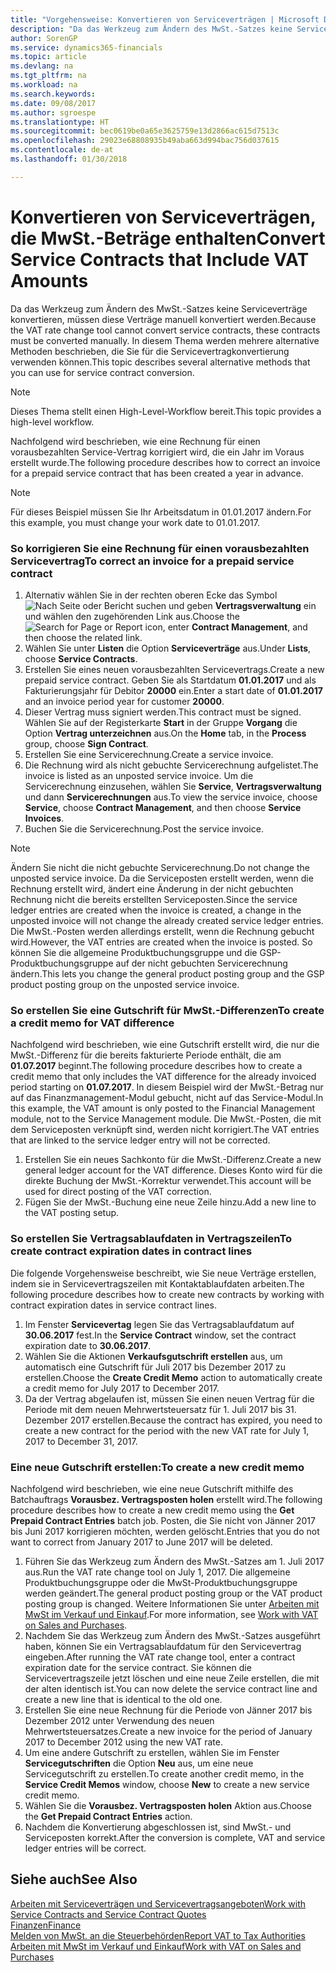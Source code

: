 ```yaml
---
title: "Vorgehensweise: Konvertieren von Serviceverträgen | Microsoft Docs"
description: "Da das Werkzeug zum Ändern des MwSt.-Satzes keine Serviceverträge konvertieren, müssen diese Verträge manuell konvertiert werden. In diesem Thema werden mehrere alternative Methoden beschrieben, die Sie für die Servicevertragkonvertierung verwenden können."
author: SorenGP
ms.service: dynamics365-financials
ms.topic: article
ms.devlang: na
ms.tgt_pltfrm: na
ms.workload: na
ms.search.keywords: 
ms.date: 09/08/2017
ms.author: sgroespe
ms.translationtype: HT
ms.sourcegitcommit: bec0619be0a65e3625759e13d2866ac615d7513c
ms.openlocfilehash: 29023e68808935b49aba663d994bac756d037615
ms.contentlocale: de-at
ms.lasthandoff: 01/30/2018

---
```

# <a name="convert-service-contracts-that-include-vat-amounts"></a><span data-ttu-id="ab26d-104">Konvertieren von Serviceverträgen, die MwSt.-Beträge enthalten</span><span class="sxs-lookup"><span data-stu-id="ab26d-104">Convert Service Contracts that Include VAT Amounts</span></span>
<span data-ttu-id="ab26d-105">Da das Werkzeug zum Ändern des MwSt.-Satzes keine Serviceverträge konvertieren, müssen diese Verträge manuell konvertiert werden.</span><span class="sxs-lookup"><span data-stu-id="ab26d-105">Because the VAT rate change tool cannot convert service contracts, these contracts must be converted manually.</span></span> <span data-ttu-id="ab26d-106">In diesem Thema werden mehrere alternative Methoden beschrieben, die Sie für die Servicevertragkonvertierung verwenden können.</span><span class="sxs-lookup"><span data-stu-id="ab26d-106">This topic describes several alternative methods that you can use for service contract conversion.</span></span>  

> [!NOTE]  
>  <span data-ttu-id="ab26d-107">Dieses Thema stellt einen High-Level-Workflow bereit.</span><span class="sxs-lookup"><span data-stu-id="ab26d-107">This topic provides a high-level workflow.</span></span>  

 <span data-ttu-id="ab26d-108">Nachfolgend wird beschrieben, wie eine Rechnung für einen vorausbezahlten Service-Vertrag korrigiert wird, die ein Jahr im Voraus erstellt wurde.</span><span class="sxs-lookup"><span data-stu-id="ab26d-108">The following procedure describes how to correct an invoice for a prepaid service contract that has been created a year in advance.</span></span>  

> [!NOTE]  
>  <span data-ttu-id="ab26d-109">Für dieses Beispiel müssen Sie Ihr Arbeitsdatum in 01.01.2017 ändern.</span><span class="sxs-lookup"><span data-stu-id="ab26d-109">For this example, you must change your work date to 01.01.2017.</span></span>  

### <a name="to-correct-an-invoice-for-a-prepaid-service-contract"></a><span data-ttu-id="ab26d-110">So korrigieren Sie eine Rechnung für einen vorausbezahlten Servicevertrag</span><span class="sxs-lookup"><span data-stu-id="ab26d-110">To correct an invoice for a prepaid service contract</span></span>  
1. <span data-ttu-id="ab26d-111">Alternativ wählen Sie in der rechten oberen Ecke das Symbol ![Nach Seite oder Bericht suchen](media/ui-search/search_small.png "Nach Seite oder Bericht suchen") und geben **Vertragsverwaltung** ein und wählen den zugehörenden Link aus.</span><span class="sxs-lookup"><span data-stu-id="ab26d-111">Choose the ![Search for Page or Report](media/ui-search/search_small.png "Search for Page or Report icon") icon, enter **Contract Management**, and then choose the related link.</span></span>  
2. <span data-ttu-id="ab26d-112">Wählen Sie unter **Listen** die Option **Serviceverträge** aus.</span><span class="sxs-lookup"><span data-stu-id="ab26d-112">Under **Lists**, choose **Service Contracts**.</span></span>  
3. <span data-ttu-id="ab26d-113">Erstellen Sie eines neuen vorausbezahlten Servicevertrags.</span><span class="sxs-lookup"><span data-stu-id="ab26d-113">Create a new prepaid service contract.</span></span> <span data-ttu-id="ab26d-114">Geben Sie als Startdatum **01.01.2017** und als Fakturierungsjahr für Debitor **20000** ein.</span><span class="sxs-lookup"><span data-stu-id="ab26d-114">Enter a start date of **01.01.2017** and an invoice period year for customer **20000**.</span></span>  
4. <span data-ttu-id="ab26d-115">Dieser Vertrag muss signiert werden.</span><span class="sxs-lookup"><span data-stu-id="ab26d-115">This contract must be signed.</span></span> <span data-ttu-id="ab26d-116">Wählen Sie auf der Registerkarte **Start** in der Gruppe **Vorgang** die Option **Vertrag unterzeichnen** aus.</span><span class="sxs-lookup"><span data-stu-id="ab26d-116">On the **Home** tab, in the **Process** group, choose **Sign Contract**.</span></span>  
5. <span data-ttu-id="ab26d-117">Erstellen Sie eine Servicerechnung.</span><span class="sxs-lookup"><span data-stu-id="ab26d-117">Create a service invoice.</span></span>
6. <span data-ttu-id="ab26d-118">Die Rechnung wird als nicht gebuchte Servicerechnung aufgelistet.</span><span class="sxs-lookup"><span data-stu-id="ab26d-118">The invoice is listed as an unposted service invoice.</span></span> <span data-ttu-id="ab26d-119">Um die Servicerechnung einzusehen, wählen Sie **Service**, **Vertragsverwaltung** und dann **Servicerechnungen** aus.</span><span class="sxs-lookup"><span data-stu-id="ab26d-119">To view the service invoice, choose **Service**, choose **Contract Management**, and then choose **Service Invoices**.</span></span>  
7. <span data-ttu-id="ab26d-120">Buchen Sie die Servicerechnung.</span><span class="sxs-lookup"><span data-stu-id="ab26d-120">Post the service invoice.</span></span>  

> [!NOTE]  
>  <span data-ttu-id="ab26d-121">Ändern Sie nicht die nicht gebuchte Servicerechnung.</span><span class="sxs-lookup"><span data-stu-id="ab26d-121">Do not change the unposted service invoice.</span></span> <span data-ttu-id="ab26d-122">Da die Serviceposten erstellt werden, wenn die Rechnung erstellt wird, ändert eine Änderung in der nicht gebuchten Rechnung nicht die bereits erstellten Serviceposten.</span><span class="sxs-lookup"><span data-stu-id="ab26d-122">Since the service ledger entries are created when the invoice is created, a change in the unposted invoice will not change the already created service ledger entries.</span></span> <span data-ttu-id="ab26d-123">Die MwSt.-Posten werden allerdings erstellt, wenn die Rechnung gebucht wird.</span><span class="sxs-lookup"><span data-stu-id="ab26d-123">However, the VAT entries are created when the invoice is posted.</span></span> <span data-ttu-id="ab26d-124">So können Sie die allgemeine Produktbuchungsgruppe und die GSP-Produktbuchungsgruppe auf der nicht gebuchten Servicerechnung ändern.</span><span class="sxs-lookup"><span data-stu-id="ab26d-124">This lets you change the general product posting group and the GSP product posting group on the unposted service invoice.</span></span>  

### <a name="to-create-a-credit-memo-for-vat-difference"></a><span data-ttu-id="ab26d-125">So erstellen Sie eine Gutschrift für MwSt.-Differenzen</span><span class="sxs-lookup"><span data-stu-id="ab26d-125">To create a credit memo for VAT difference</span></span>  
<span data-ttu-id="ab26d-126">Nachfolgend wird beschrieben, wie eine Gutschrift erstellt wird, die nur die MwSt.-Differenz für die bereits fakturierte Periode enthält, die am **01.07.2017** beginnt.</span><span class="sxs-lookup"><span data-stu-id="ab26d-126">The following procedure describes how to create a credit memo that only includes the VAT difference for the already invoiced period starting on **01.07.2017**.</span></span> <span data-ttu-id="ab26d-127">In diesem Beispiel wird der MwSt.-Betrag nur auf das Finanzmanagement-Modul gebucht, nicht auf das Service-Modul.</span><span class="sxs-lookup"><span data-stu-id="ab26d-127">In this example, the VAT amount is only posted to the Financial Management module, not to the Service Management module.</span></span> <span data-ttu-id="ab26d-128">Die MwSt.-Posten, die mit dem Serviceposten verknüpft sind, werden nicht korrigiert.</span><span class="sxs-lookup"><span data-stu-id="ab26d-128">The VAT entries that are linked to the service ledger entry will not be corrected.</span></span>  

1. <span data-ttu-id="ab26d-129">Erstellen Sie ein neues Sachkonto für die MwSt.-Differenz.</span><span class="sxs-lookup"><span data-stu-id="ab26d-129">Create a new general ledger account for the VAT difference.</span></span> <span data-ttu-id="ab26d-130">Dieses Konto wird für die direkte Buchung der MwSt.-Korrektur verwendet.</span><span class="sxs-lookup"><span data-stu-id="ab26d-130">This account will be used for direct posting of the VAT correction.</span></span>  
2. <span data-ttu-id="ab26d-131">Fügen Sie der MwSt.-Buchung eine neue Zeile hinzu.</span><span class="sxs-lookup"><span data-stu-id="ab26d-131">Add a new line to the VAT posting setup.</span></span>  

### <a name="to-create-contract-expiration-dates-in-contract-lines"></a><span data-ttu-id="ab26d-132">So erstellen Sie Vertragsablaufdaten in Vertragszeilen</span><span class="sxs-lookup"><span data-stu-id="ab26d-132">To create contract expiration dates in contract lines</span></span>  
<span data-ttu-id="ab26d-133">Die folgende Vorgehensweise beschreibt, wie Sie neue Verträge erstellen, indem sie in Servicevertragszeilen mit Kontaktablaufdaten arbeiten.</span><span class="sxs-lookup"><span data-stu-id="ab26d-133">The following procedure describes how to create new contracts by working with contract expiration dates in service contract lines.</span></span>  

1. <span data-ttu-id="ab26d-134">Im Fenster **Servicevertag** legen Sie das Vertragsablaufdatum auf **30.06.2017** fest.</span><span class="sxs-lookup"><span data-stu-id="ab26d-134">In the **Service Contract** window, set the contract expiration date to **30.06.2017**.</span></span>  
2. <span data-ttu-id="ab26d-135">Wählen Sie die Aktionen **Verkaufsgutschrift erstellen** aus, um automatisch eine Gutschrift für Juli 2017 bis Dezember 2017 zu erstellen.</span><span class="sxs-lookup"><span data-stu-id="ab26d-135">Choose the **Create Credit Memo** action to automatically create a credit memo for July 2017 to December 2017.</span></span>  
3. <span data-ttu-id="ab26d-136">Da der Vertrag abgelaufen ist, müssen Sie einen neuen Vertrag für die Periode mit dem neuen Mehrwertsteuersatz für 1. Juli 2017 bis 31. Dezember 2017 erstellen.</span><span class="sxs-lookup"><span data-stu-id="ab26d-136">Because the contract has expired, you need to create a new contract for the period with the new VAT rate for July 1, 2017 to December 31, 2017.</span></span>  

### <a name="to-create-a-new-credit-memo"></a><span data-ttu-id="ab26d-137">Eine neue Gutschrift erstellen:</span><span class="sxs-lookup"><span data-stu-id="ab26d-137">To create a new credit memo</span></span>  
<span data-ttu-id="ab26d-138">Nachfolgend wird beschrieben, wie eine neue Gutschrift mithilfe des Batchauftrags **Vorausbez. Vertragsposten holen** erstellt wird.</span><span class="sxs-lookup"><span data-stu-id="ab26d-138">The following procedure describes how to create a new credit memo using the **Get Prepaid Contract Entries** batch job.</span></span> <span data-ttu-id="ab26d-139">Posten, die Sie nicht von Jänner 2017 bis Juni 2017 korrigieren möchten, werden gelöscht.</span><span class="sxs-lookup"><span data-stu-id="ab26d-139">Entries that you do not want to correct from January 2017 to June 2017 will be deleted.</span></span>  

1. <span data-ttu-id="ab26d-140">Führen Sie das Werkzeug zum Ändern des MwSt.-Satzes am 1. Juli 2017 aus.</span><span class="sxs-lookup"><span data-stu-id="ab26d-140">Run the VAT rate change tool on July 1, 2017.</span></span> <span data-ttu-id="ab26d-141">Die allgemeine Produktbuchungsgruppe oder die MwSt-Produktbuchungsgruppe werden geändert.</span><span class="sxs-lookup"><span data-stu-id="ab26d-141">The general product posting group or the VAT product posting group is changed.</span></span> <span data-ttu-id="ab26d-142">Weitere Informationen Sie unter [Arbeiten mit MwSt im Verkauf und Einkauf](finance-work-with-vat.md).</span><span class="sxs-lookup"><span data-stu-id="ab26d-142">For more information, see [Work with VAT on Sales and Purchases](finance-work-with-vat.md).</span></span>  
2. <span data-ttu-id="ab26d-143">Nachdem Sie das Werkzeug zum Ändern des MwSt.-Satzes ausgeführt haben, können Sie ein Vertragsablaufdatum für den Servicevertrag eingeben.</span><span class="sxs-lookup"><span data-stu-id="ab26d-143">After running the VAT rate change tool, enter a contract expiration date for the service contract.</span></span> <span data-ttu-id="ab26d-144">Sie können die Servicevertragszeile jetzt löschen und eine neue Zeile erstellen, die mit der alten identisch ist.</span><span class="sxs-lookup"><span data-stu-id="ab26d-144">You can now delete the service contract line and create a new line that is identical to the old one.</span></span>  
3. <span data-ttu-id="ab26d-145">Erstellen Sie eine neue Rechnung für die Periode von Jänner 2017 bis Dezember 2012 unter Verwendung des neuen Mehrwertsteuersatzes.</span><span class="sxs-lookup"><span data-stu-id="ab26d-145">Create a new invoice for the period of January 2017 to December 2012 using the new VAT rate.</span></span>  
4. <span data-ttu-id="ab26d-146">Um eine andere Gutschrift zu erstellen, wählen Sie im Fenster **Servicegutschriften** die Option **Neu** aus, um eine neue Servicegutschrift zu erstellen.</span><span class="sxs-lookup"><span data-stu-id="ab26d-146">To create another credit memo, in the **Service Credit Memos** window, choose **New** to create a new service credit memo.</span></span>  
5. <span data-ttu-id="ab26d-147">Wählen Sie die **Vorausbez. Vertragsposten holen** Aktion aus.</span><span class="sxs-lookup"><span data-stu-id="ab26d-147">Choose the **Get Prepaid Contract Entries** action.</span></span>  
6. <span data-ttu-id="ab26d-148">Nachdem die Konvertierung abgeschlossen ist, sind MwSt.- und Serviceposten korrekt.</span><span class="sxs-lookup"><span data-stu-id="ab26d-148">After the conversion is complete, VAT and service ledger entries will be correct.</span></span>  

## <a name="see-also"></a><span data-ttu-id="ab26d-149">Siehe auch</span><span class="sxs-lookup"><span data-stu-id="ab26d-149">See Also</span></span>  
[<span data-ttu-id="ab26d-150">Arbeiten mit Serviceverträgen und Servicevertragsangeboten</span><span class="sxs-lookup"><span data-stu-id="ab26d-150">Work with Service Contracts and Service Contract Quotes</span></span>](service-how-to-create-service-contracts-and-service-contract-quotes.md)  
[<span data-ttu-id="ab26d-151">Finanzen</span><span class="sxs-lookup"><span data-stu-id="ab26d-151">Finance</span></span>](finance.md)  
[<span data-ttu-id="ab26d-152">Melden von MwSt. an die Steuerbehörden</span><span class="sxs-lookup"><span data-stu-id="ab26d-152">Report VAT to Tax Authorities</span></span>](finance-how-report-vat.md)  
[<span data-ttu-id="ab26d-153">Arbeiten mit MwSt im Verkauf und Einkauf</span><span class="sxs-lookup"><span data-stu-id="ab26d-153">Work with VAT on Sales and Purchases</span></span>](finance-work-with-vat.md)  

